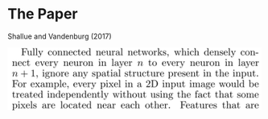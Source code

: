 # The Paper

Shallue and Vandenburg (2017)

<div class="grid grid-cols-1 justify-center justify-items-center self-center">

  <img src="/images/ml_spatial.png" class="shadow-xl max-w-160" />
</div>

<style>
  a {
    border-style: none !important;
  }

  a:hover {
    border-style: none !important;
  }

  .list li{
    margin-bottom: 1.8rem !important;
  }
</style>